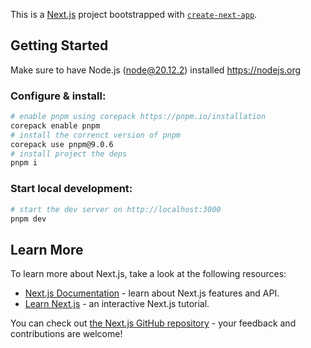 This is a [Next.js](https://nextjs.org/) project bootstrapped with [`create-next-app`](https://github.com/vercel/next.js/tree/canary/packages/create-next-app).

## Getting Started

Make sure to have Node.js (node@20.12.2) installed https://nodejs.org

### Configure & install:

```bash
# enable pnpm using corepack https://pnpm.io/installation
corepack enable pnpm
# install the correnct version of pnpm
corepack use pnpm@9.0.6
# install project the deps
pnpm i
```

### Start local development:

```bash
# start the dev server on http://localhost:3000
pnpm dev
```

## Learn More

To learn more about Next.js, take a look at the following resources:

-   [Next.js Documentation](https://nextjs.org/docs) - learn about Next.js features and API.
-   [Learn Next.js](https://nextjs.org/learn) - an interactive Next.js tutorial.

You can check out [the Next.js GitHub repository](https://github.com/vercel/next.js/) - your feedback and contributions are welcome!
